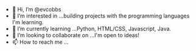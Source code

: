 - 👋 Hi, I’m @evcobbs
- 👀 I’m interested in ...building projects with the programming languages I'm learning.
- 🌱 I’m currently learning ...Python, HTML/CSS, Javascript, Java.
- 💞️ I’m looking to collaborate on ...I'm open to ideas!
- 📫 How to reach me ...

<!---
What am I up to?
My first experience programming involved making ✨ beautiful ✨ Myspace pages with HTML and CSS. Thanks Tom. My favorite thing to do nowadays is create small Python projects to build strong fundamental skills. I would like to learn more about Javascript and APIs to make fun apps, websites, games, whatever. I also begrudingly try to keep my Java skills intact.
--->
